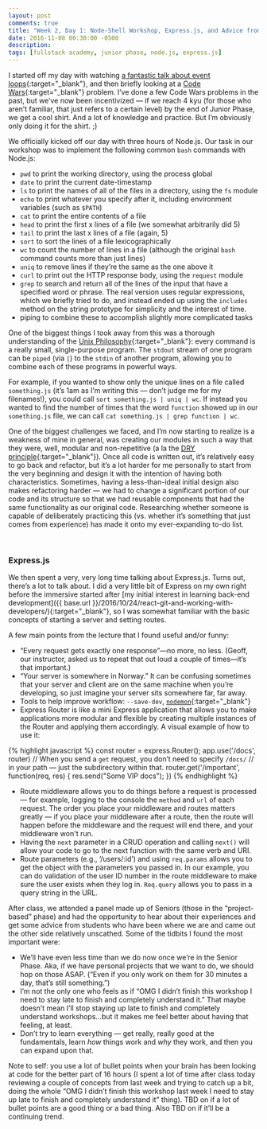 ```yaml
---
layout: post
comments: true
title: "Week 2, Day 1: Node-Shell Workshop, Express.js, and Advice from People Who Sort of Know What They’re Doing"
date: 2016-11-08 00:30:00 -0500
description: 
tags: [fullstack academy, junior phase, node.js, express.js]
---
```


I started off my day with watching [a fantastic talk about event loops](https://youtu.be/8aGhZQkoFbQ){:target="_blank"}, and then briefly looking at a [Code Wars](https://www.codewars.com){:target="_blank"} problem. I’ve done a few Code Wars problems in the past, but we’ve now been incentivized — if we reach 4 kyu (for those who aren’t familiar, that just refers to a certain level) by the end of Junior Phase, we get a cool shirt. And a lot of knowledge and practice. But I’m obviously only doing it for the shirt. ;)

We officially kicked off our day with three hours of Node.js. Our task in our workshop was to implement the following common `bash` commands with Node.js:

* `pwd` to print the working directory, using the process global
* `date` to print the current date-timestamp
* `ls` to print the names of all of the files in a directory, using the `fs` module
* `echo` to print whatever you specify after it, including environment variables (such as `$PATH`)
* `cat` to print the entire contents of a file
* `head` to print the first x lines of a file (we somewhat arbitrarily did 5)
* `tail` to print the last x lines of a file (again, 5)
* `sort` to sort the lines of a file lexicographically
* `wc` to count the number of lines in a file (although the original `bash` command counts more than just lines)
* `uniq` to remove lines if they’re the same as the one above it
* `curl` to print out the HTTP response body, using the `request` module
* `grep` to search and return all of the lines of the input that have a specified word or phrase. The real version uses regular expressions, which we briefly tried to do, and instead ended up using the `includes` method on the string prototype for simplicity and the interest of time.
* piping to combine these to accomplish slightly more complicated tasks

One of the biggest things I took away from this was a thorough understanding of the [Unix Philosophy](https://en.wikipedia.org/wiki/Unix_philosophy){:target="_blank"}: every command is a really small, single-purpose program. The `stdout` stream of one program can be `piped` (via `|`) to the `stdin` of another program, allowing you to combine each of these programs in powerful ways.

For example, if you wanted to show only the unique lines on a file called `something.js` (it’s 1am as I’m writing this — don’t judge me for my filenames!), you could call `sort something.js | uniq | wc`. If instead you wanted to find the number of times that the word `function` showed up in our `something.js` file, we can call `cat something.js | grep function | wc`.

One of the biggest challenges we faced, and I’m now starting to realize is a weakness of mine in general, was creating our modules in such a way that they were, well, modular and non-repetitive (a la the [DRY principle](https://en.wikipedia.org/wiki/Don%27t_repeat_yourself){:target="_blank"}). Once all code is written out, it’s relatively easy to go back and refactor, but it’s a lot harder for me personally to start from the very beginning and design it with the intention of having both characteristics. Sometimes, having a less-than-ideal initial design also makes refactoring harder — we had to change a significant portion of our code and its structure so that we had reusable components that had the same functionality as our original code. Researching whether someone is capable of deliberately practicing this (vs. whether it’s something that just comes from experience) has made it onto my ever-expanding to-do list.

<br/>

### Express.js

We then spent a very, very long time talking about Express.js. Turns out, there’s a lot to talk about. I did a very little bit of Express on my own right before the immersive started after [my initial interest in learning back-end development]({{ base.url }}/2016/10/24/react-git-and-working-with-developers/){:target="_blank"}, so I was somewhat familiar with the basic concepts of starting a server and setting routes.

A few main points from the lecture that I found useful and/or funny:

* “Every request gets exactly one response”—no more, no less. (Geoff, our instructor, asked us to repeat that out loud a couple of times—it’s that important.)
* “Your server is somewhere in Norway.” It can be confusing sometimes that your server and client are on the same machine when you’re developing, so just imagine your server sits somewhere far, far away.
* Tools to help improve workflow: `--save-dev`, [`nodemon`](http://nodemon.io/){:target="_blank"}
* Express Router is like a mini Express application that allows you to make applications more modular and flexible by creating multiple instances of the Router and applying them accordingly. A visual example of how to use it:

{% highlight javascript %}
const router = express.Router();
app.use('/docs', router)
// When you send a `get` request, you don’t need to specify `/docs/`
// in your path — just the subdirectory within that.
router.get('/important', function(req, res) {
  res.send("Some VIP docs");
})
{% endhighlight %}

* Route middleware allows you to do things before a request is processed — for example, logging to the console the `method` and `url` of each request. The order you place your middleware and routes matters greatly — if you place your middleware after a route, then the route will happen before the middleware and the request will end there, and your middleware won't run.
* Having the `next` parameter in a CRUD operation and calling `next()` will allow your code to go to the next function with the same verb and URI.
* Route parameters (e.g., ‘/users/:id’) and using `req.params` allows you to get the object with the parameters you passed in. In our example, you can do validation of the user ID number in the route middleware to make sure the user exists when they log in. `Req.query` allows you to pass in a query string in the URL.

After class, we attended a panel made up of Seniors (those in the “project-based” phase) and had the opportunity to hear about their experiences and get some advice from students who have been where we are and came out the other side relatively unscathed. Some of the tidbits I found the most important were:

* We’ll have even less time than we do now once we’re in the Senior Phase. Aka, if we have personal projects that we want to do, we should hop on those ASAP. (“Even if you only work on them for 30 minutes a day, that’s still something.”)
* I’m not the only one who feels as if “OMG I didn’t finish this workshop I need to stay late to finish and completely understand it.” That maybe doesn’t mean I’ll stop staying up late to finish and completely understand workshops...but it makes me feel better about having that feeling, at least.
* Don’t try to learn everything — get really, really good at the fundamentals, learn *how* things work and *why* they work, and then you can expand upon that. 

Note to self: you use a lot of bullet points when your brain has been looking at code for the better part of 16 hours (I spent a lot of time after class today reviewing a couple of concepts from last week and trying to catch up a bit, doing the whole “OMG I didn’t finish this workshop last week I need to stay up late to finish and completely understand it” thing). TBD on if a lot of bullet points are a good thing or a bad thing. Also TBD on if it’ll be a continuing trend.
